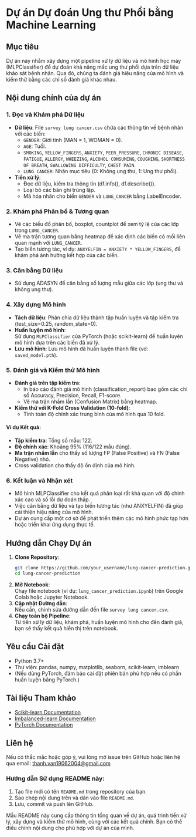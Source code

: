 
# Dự án Dự đoán Ung thư Phổi bằng Machine Learning

## Mục tiêu
Dự án này nhằm xây dựng một pipeline xử lý dữ liệu và mô hình học máy (MLPClassifier) để dự đoán khả năng mắc ung thư phổi dựa trên dữ liệu khảo sát bệnh nhân. Qua đó, chúng ta đánh giá hiệu năng của mô hình và kiểm thử bằng các chỉ số đánh giá khác nhau.

## Nội dung chính của dự án

### 1. Đọc và Khám phá Dữ liệu
- **Dữ liệu**: File `survey lung cancer.csv` chứa các thông tin về bệnh nhân với các biến:
  - `GENDER`: Giới tính (MAN = 1, WOMAN = 0).
  - `AGE`: Tuổi.
  - `SMOKING`, `YELLOW_FINGERS`, `ANXIETY`, `PEER_PRESSURE`, `CHRONIC DISEASE`, `FATIGUE`, `ALLERGY`, `WHEEZING`, `ALCOHOL CONSUMING`, `COUGHING`, `SHORTNESS OF BREATH`, `SWALLOWING DIFFICULTY`, `CHEST PAIN`.
  - `LUNG_CANCER`: Nhãn mục tiêu (0: Không ung thư, 1: Ung thư phổi).
- **Tiền xử lý**:
  - Đọc dữ liệu, kiểm tra thông tin (df.info(), df.describe()).
  - Loại bỏ các bản ghi trùng lặp.
  - Mã hóa nhãn cho biến `GENDER` và `LUNG_CANCER` bằng LabelEncoder.
  
### 2. Khám phá Phân bố & Tương quan
- Vẽ các biểu đồ phân bố, boxplot, countplot để xem tỷ lệ của các lớp trong `LUNG_CANCER`.
- Vẽ ma trận tương quan bằng heatmap để xác định các biến có mối liên quan mạnh với `LUNG_CANCER`.
- Tạo biến tương tác, ví dụ: `ANXYELFIN = ANXIETY * YELLOW_FINGERS`, để khám phá ảnh hưởng kết hợp của các biến.

### 3. Cân bằng Dữ liệu
- Sử dụng ADASYN để cân bằng số lượng mẫu giữa các lớp (ung thư và không ung thư).

### 4. Xây dựng Mô hình
- **Tách dữ liệu**: Phân chia dữ liệu thành tập huấn luyện và tập kiểm tra (test_size=0.25, random_state=0).
- **Huấn luyện mô hình**:  
  Sử dụng `MLPClassifier` của PyTorch (hoặc scikit-learn) để huấn luyện mô hình dựa trên các biến đã xử lý.
- **Lưu mô hình**: Lưu mô hình đã huấn luyện thành file (vd: `saved_model.pth`).

### 5. Đánh giá và Kiểm thử Mô hình
- **Đánh giá trên tập kiểm tra**:
  - In báo cáo đánh giá mô hình (classification_report) bao gồm các chỉ số Accuracy, Precision, Recall, F1-score.
  - Vẽ ma trận nhầm lẫn (Confusion Matrix) bằng heatmap.
- **Kiểm thử với K-Fold Cross Validation (10-fold)**:
  - Tính toán độ chính xác trung bình của mô hình qua 10 fold.

#### Ví dụ Kết quả:
- **Tập kiểm tra**: Tổng số mẫu: 122.
- **Độ chính xác**: Khoảng 95% (116/122 mẫu đúng).
- **Ma trận nhầm lẫn** cho thấy số lượng FP (False Positive) và FN (False Negative) nhỏ.
- Cross validation cho thấy độ ổn định của mô hình.

### 6. Kết luận và Nhận xét
- Mô hình MLPClassifier cho kết quả phân loại rất khả quan với độ chính xác cao và số lỗi dự đoán thấp.
- Việc cân bằng dữ liệu và tạo biến tương tác (như ANXYELFIN) đã giúp cải thiện hiệu năng của mô hình.
- Dự án cung cấp một cơ sở để phát triển thêm các mô hình phức tạp hơn hoặc triển khai ứng dụng thực tế.

## Hướng dẫn Chạy Dự án
1. **Clone Repository**:
   ```bash
   git clone https://github.com/your_username/lung-cancer-prediction.git
   cd lung-cancer-prediction
   ```
2. **Mở Notebook**:  
   Chạy file notebook (ví dụ: `lung_cancer_prediction.ipynb`) trên Google Colab hoặc Jupyter Notebook.
3. **Cập nhật Đường dẫn**:  
   Nếu cần, chỉnh sửa đường dẫn đến file `survey lung cancer.csv`.
4. **Chạy toàn bộ Pipeline**:  
   Từ tiền xử lý dữ liệu, khám phá, huấn luyện mô hình cho đến đánh giá, bạn sẽ thấy kết quả hiển thị trên notebook.

## Yêu cầu Cài đặt
- Python 3.7+
- Thư viện: pandas, numpy, matplotlib, seaborn, scikit-learn, imblearn
- (Nếu dùng PyTorch, đảm bảo cài đặt phiên bản phù hợp nếu có phần huấn luyện bằng PyTorch.)

## Tài liệu Tham khảo
- [Scikit-learn Documentation](https://scikit-learn.org/)
- [Imbalanced-learn Documentation](https://imbalanced-learn.org/)
- [PyTorch Documentation](https://pytorch.org/)

## Liên hệ
Nếu có thắc mắc hoặc góp ý, vui lòng mở issue trên GitHub hoặc liên hệ qua email: thanh.van19062004@gmail.com


### Hướng dẫn Sử dụng README này:
1. Tạo file mới có tên `README.md` trong repository của bạn.
2. Sao chép nội dung trên và dán vào file `README.md`.
3. Lưu, commit và push lên GitHub.

Mẫu README này cung cấp thông tin tổng quan về dự án, quá trình tiền xử lý, xây dựng và kiểm thử mô hình, cùng với các kết quả chính. Bạn có thể điều chỉnh nội dung cho phù hợp với dự án của mình.
